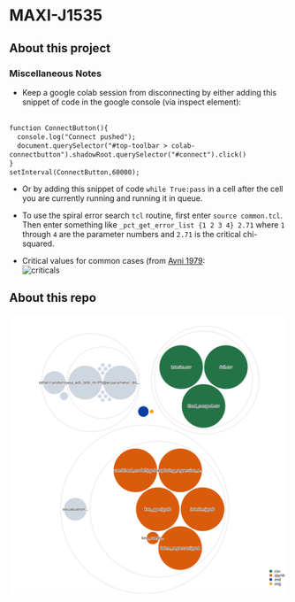 # MAXI-J1535
## About this project

### Miscellaneous Notes
* Keep a google colab session from disconnecting by either adding this snippet of code in the google console (via inspect element): 

<pre><code> 
function ConnectButton(){
  console.log("Connect pushed"); 
  document.querySelector("#top-toolbar > colab-connectbutton").shadowRoot.querySelector("#connect").click() 
}
setInterval(ConnectButton,60000);
</code></pre> 

* Or by adding this snippet of code ```while True:pass``` in a cell after the cell you are currently running and running it in queue. 

* To use the spiral error search ```tcl``` routine, first enter ```source common.tcl```. Then enter something like ```_pct_get_error_list {1 2 3 4} 2.71``` where `1` through `4` are the parameter numbers and `2.71` is the critical chi-squared. 

* Critical values for common cases (from [Avni 1979](https://ui.adsabs.harvard.edu/abs/1976ApJ...210..642A/abstract):  
![criticals](https://raw.githubusercontent.com/thissop/MAXI-J1535/main/documentation/images/Screenshot%20from%202021-11-08%2000-18-15.png)

## About this repo
![Visualization of this repo](./diagram.svg)

